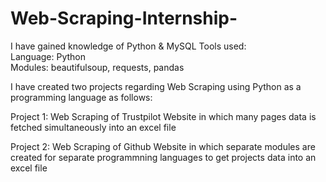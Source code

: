 # Web-Scraping-Internship-
I have gained knowledge of Python & MySQL 
Tools used:  
Language: Python  
Modules: beautifulsoup, requests, pandas 

I have created two projects regarding Web Scraping using Python as a programming language as follows:  

Project 1: Web Scraping of Trustpilot Website in which many pages data is fetched simultaneously into an excel file 

Project 2: Web Scraping of Github Website in which separate modules are created for separate programmning languages to get projects data into an excel file 
